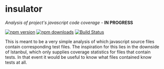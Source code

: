 # insulator
*Analysis of project's javascript code coverage* - **IN PROGRESS**

[![npm version](https://img.shields.io/npm/v/insulator.svg)](https://www.npmjs.com/package/insulator)
[![npm downloads](https://img.shields.io/npm/dm/insulator.svg)](https://www.npmjs.com/package/insulator)
[![Build Status](https://travis-ci.org/NerdHerd91/insulator.svg?branch=master)](https://travis-ci.org/NerdHerd91/insulator)

This is meant to be a very simple analysis of which javascript source files contain corresponding test files. The inspiration for this lies in the downside of Istanbul, which only supplies coverage statistics for files that contain tests. In that event it would be useful to know what files contained know tests at all.
